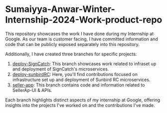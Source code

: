 # Sumaiyya-Anwar-Winter-Internship-2024-Work-product-repo
This repository showcases the work I have done during my Internship at Google. As our team is customer facing, I have committed information and code that can be publicly exposed separately into this repository.

Additionally, I have created three branches for specific projects:
1. [deploy-SignCatch](https://github.com/sumaiyyaanwar/Sumaiyya-Anwar-Winter-Internship-2024-Work-product-repo/tree/deploy-SignCatch): This branch showcases work related to infraset up and deployment of SignCatch's microservices.
2. [deploy-sunbirdRC](https://github.com/sumaiyyaanwar/Sumaiyya-Anwar-Winter-Internship-2024-Work-product-repo/tree/deploy-sunbirdRC): Here, you'll find contributions focused on infrastructure set up and deployment of Sunbird RC microservices.
3. [seller-app](https://github.com/sumaiyyaanwar/Sumaiyya-Anwar-Winter-Internship-2024-Work-product-repo/tree/seller-app): This branch contains code and information related to SellerAp-UI & APIs.           
   
Each branch highlights distinct aspects of my internship at Google, offering insights into the projects I've worked on and the contributions I've made.

